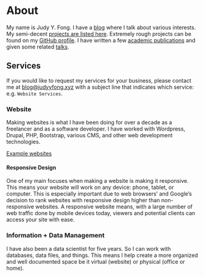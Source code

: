 # About

My name is Judy Y. Fong. I have a [blog](https://blog.judyyfong.xyz) where I
talk about various interests. My semi-decent [projects are listed
here](https://projects.judyyfong.xyz). Extremely rough projects can be found on
my [GitHub profile](https://github.com/judyfong). I have written a few [academic
publications](https://scholar.google.com/citations?user=dI2DL2oAAAAJ&hl=en) and
given some related [talks](https://projects.judyyfong.xyz/talks).

## Services

If you would like to request my services for your business, please contact me
at [blog@judyyfong.xyz](mailto:blog@judyyfong.xyz) with a subject line that
indicates which service: e.g. `Website Services`.

### Website

Making websites is what I have been doing for over a decade as a freelancer and
as a software developer. I have worked with Wordpress, Drupal, PHP, Bootstrap,
various CMS, and other web development technologies.

[Example websites](https://judyyfong.xyz)

#### Responsive Design

One of my main focuses when making a website is making it responsive. This
means your website will work on any device: phone, tablet, or computer. This is
especially important due to web browsers’ and Google’s decision to rank
websites with responsive design higher than non-responsive websites. A
responsive website means, with a large number of web traffic done by mobile
devices today, viewers and potential clients can access your site with ease.

### Information + Data Management

I have also been a data scientist for five years. So I can work with databases,
data files, and things. This means I help create a more organized and well
documented space be it virtual (website) or physical (office or home).


